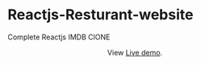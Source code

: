 # Reactjs-Resturant-website
Complete Reactjs IMDB ClONE
<p align="center">
  View <a href="https://indian-taste.netlify.app/">Live demo</a>.
 </p>
